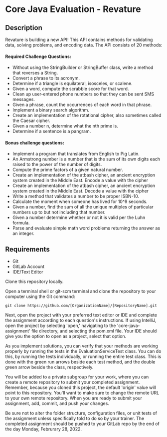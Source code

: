 # Core Java Evaluation - Revature

## Description

Revature is building a new API! This API contains methods for validating data, 
solving problems, and encoding data. The API consists of 20 methods:

#### Required Challenge Questions:
* Without using the StringBuilder or StringBuffer class, write a method that reverses a String.
* Convert a phrase to its acronym.
* Determine if a triangle is equilateral, isosceles, or scalene. 
* Given a word, compute the scrabble score for that word.
* Clean up user-entered phone numbers so that they can be sent SMS messages.
* Given a phrase, count the occurrences of each word in that phrase.
* Implement a binary search algorithm.
* Create an implementation of the rotational cipher, also sometimes called the Caesar cipher.
* Given a number n, determine what the nth prime is.
* Determine if a sentence is a pangram.

#### Bonus challenge questions:
* Implement a program that translates from English to Pig Latin.
* An Armstrong number is a number that is the sum of its own digits each raised to the power of the number of digits.
* Compute the prime factors of a given natural number.
* Create an implementation of the atbash cipher, an ancient encryption system created in the Middle East. Encode a value with the cipher
* Create an implementation of the atbash cipher, an ancient encryption system created in the Middle East. Decode a value with the cipher
* Write a method that validates a number to be proper ISBN-10.
* Calculate the moment when someone has lived for 10^9 seconds.
* Given a number, find the sum of all the unique multiples of particular numbers up to but not including that number.
* Given a number determine whether or not it is valid per the Luhn formula.
* Parse and evaluate simple math word problems returning the answer as an integer.

## Requirements
* Git
* GitLab Account
* IDE/Text Editor

Clone this repository locally. 

Open a terminal shell or git-scm terminal and clone the repository to your computer using the Git command:
	
	git clone https://github.com/[OrganizationName]/[RepositoryName].git

Next, open the project with your preferred text editor or IDE and complete the assignment according to each question's instructions. If using IntelliJ, open the project by selecting 'open,' navigating to the 'core-java-assignment' file directory, and selecting the pom.xml file. Your IDE should give you the option to open as a project, select that option.

As you implement solutions, you can verify that your methods are working properly by running the tests in the EvaluationServiceTest class. You can do this, by running the tests individually, or running the entire test class. This is done with the green run arrows beside each test method, and the double green arrow beside the class, respectively.


You will be added to a private subgroup for your work, where you can create a remote repository to submit your completed assignment. Remember, because you cloned this project, the default 'origin' value will point to this repository. You'll want to make sure to change the remote URL to your own remote repository.  When you are ready to submit your assignment, add, commit, and push your changes. 

Be sure not to alter the folder structure, configuration files, or unit tests of the assignment unless specifically told to do so by your trainer. The completed assignment should be pushed to your GitLab repo by the end of the day Monday, Februrary 28, 2022.